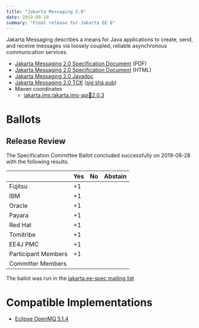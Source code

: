 ```yaml
---
title: "Jakarta Messaging 2.0"
date: 2019-09-10
summary: "Final release for Jakarta EE 8"
---
```


Jakarta Messaging describes a means for Java applications to create, send, and receive messages via loosely coupled, reliable asynchronous communication services.

* [Jakarta Messaging 2.0 Specification Document](./messaging-spec-2.0.pdf) (PDF)
* [Jakarta Messaging 2.0 Specification Document](./messaging-spec-2.0.html) (HTML)
* [Jakarta Messaging 2.0 Javadoc](./apidocs)
* [Jakarta Messaging 2.0 TCK](https://download.eclipse.org/jakartaee/messaging/2.0/jakarta-messaging-tck-2.0.0.zip) ([sig](https://download.eclipse.org/jakartaee/messaging/2.0/jakarta-messaging-tck-2.0.0.zip.sig),[sha](https://download.eclipse.org/jakartaee/messaging/2.0/jakarta-messaging-tck-2.0.0.zip.sha256),[pub](https://raw.githubusercontent.com/jakartaee/specification-committee/master/jakartaee-spec-committee.pub))
* Maven coordinates
  * [jakarta.jms:jakarta.jms-api:jar:2.0.3](https://search.maven.org/artifact/jakarta.jms/jakarta.jms-api/2.0.3/jar)


# Ballots

## Release Review

The Specification Committee Ballot concluded successfully on 2019-08-28 with the following results.

|                       |  Yes    | No      | Abstain  |
|-----------------------|---------|---------|----------|
|Fujitsu                |   +1    |         |          |
|IBM                    |   +1    |         |          |
|Oracle                 |   +1    |         |          |
|Payara                 |   +1    |         |          |
|Red Hat                |   +1    |         |          |
|Tomitribe              |   +1    |         |          |
|EE4J PMC               |   +1    |         |          |
|Participant Members    |   +1    |         |          |
|Committer Members      |         |         |          |

The ballot was run in the [jakarta.ee-spec mailing list](https://www.eclipse.org/lists/jakarta.ee-spec/msg00449.html)

# Compatible Implementations

* [Eclipse OpenMQ 5.1.4](https://eclipse-ee4j.github.io/openmq/certifications/jakarta-messaging/2.0/TCK-Results)
